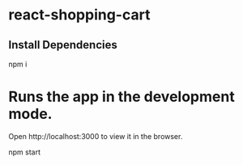 # react-shopping-cart

## Install Dependencies
npm i

# Runs the app in the development mode.
Open http://localhost:3000 to view it in the browser.

npm start
